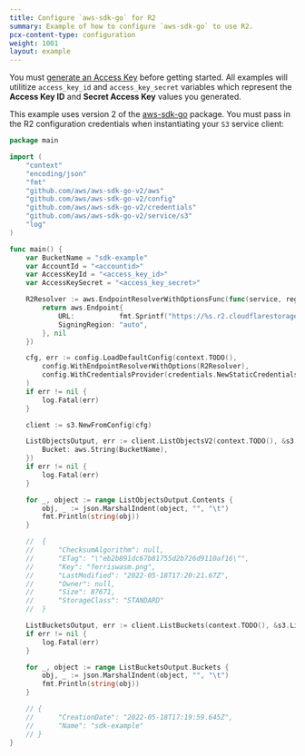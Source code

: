 ```yaml
---
title: Configure `aws-sdk-go` for R2
summary: Example of how to configure `aws-sdk-go` to use R2.
pcx-content-type: configuration
weight: 1001
layout: example
---
```


You must [generate an Access Key](/r2/platform/s3-compatibility/tokens/) before getting started. All examples will utilitize `access_key_id` and `access_key_secret` variables which represent the **Access Key ID** and **Secret Access Key** values you generated.

This example uses version 2 of the [aws-sdk-go](https://github.com/aws/aws-sdk-go-v2) package. You must pass in the R2 configuration credentials when instantiating your `S3` service client:

```go
package main

import (
	"context"
	"encoding/json"
	"fmt"
	"github.com/aws/aws-sdk-go-v2/aws"
	"github.com/aws/aws-sdk-go-v2/config"
	"github.com/aws/aws-sdk-go-v2/credentials"
	"github.com/aws/aws-sdk-go-v2/service/s3"
	"log"
)

func main() {
	var BucketName = "sdk-example"
	var AccountId = "<accountid>"
	var AccessKeyId = "<access_key_id>"
	var AccessKeySecret = "<access_key_secret>"

	R2Resolver := aws.EndpointResolverWithOptionsFunc(func(service, region string, options ...interface{}) (aws.Endpoint, error) {
		return aws.Endpoint{
			URL:           fmt.Sprintf("https://%s.r2.cloudflarestorage.com", AccountId),
			SigningRegion: "auto",
		}, nil
	})

	cfg, err := config.LoadDefaultConfig(context.TODO(),
		config.WithEndpointResolverWithOptions(R2Resolver),
		config.WithCredentialsProvider(credentials.NewStaticCredentialsProvider(AccessKeyId, AccessKeySecret, "")),
	)
	if err != nil {
		log.Fatal(err)
	}

	client := s3.NewFromConfig(cfg)

	ListObjectsOutput, err := client.ListObjectsV2(context.TODO(), &s3.ListObjectsV2Input{
		Bucket: aws.String(BucketName),
	})
	if err != nil {
		log.Fatal(err)
	}

	for _, object := range ListObjectsOutput.Contents {
		obj, _ := json.MarshalIndent(object, "", "\t")
		fmt.Println(string(obj))
	}

	//  {
	//  	"ChecksumAlgorithm": null,
	//  	"ETag": "\"eb2b891dc67b81755d2b726d9110af16\"",
	//  	"Key": "ferriswasm.png",
	//  	"LastModified": "2022-05-18T17:20:21.67Z",
	//  	"Owner": null,
	//  	"Size": 87671,
	//  	"StorageClass": "STANDARD"
	//  }

	ListBucketsOutput, err := client.ListBuckets(context.TODO(), &s3.ListBucketsInput{})
	if err != nil {
		log.Fatal(err)
	}

	for _, object := range ListBucketsOutput.Buckets {
		obj, _ := json.MarshalIndent(object, "", "\t")
		fmt.Println(string(obj))
	}

	// {
	// 		"CreationDate": "2022-05-18T17:19:59.645Z",
	// 		"Name": "sdk-example"
	// }
}
```
